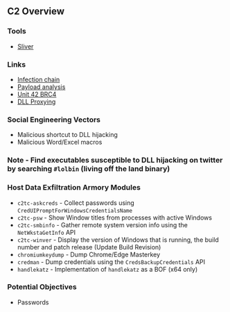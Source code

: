 ## C2 Overview

### Tools

- [Sliver](Sliver/Sliver.md)

### Links

- [Infection chain](https://encyclopedia.kaspersky.com/glossary/infection-chain/#:~:text=Infection%20chain%20is%20the%20infosec,installing%20and%20running%20a%20payload.)
- [Payload analysis](https://www.microsoft.com/security/blog/2016/07/14/reverse-engineering-dubnium-stage-2-payload-analysis/)
- [Unit 42 BRC4](https://unit42.paloaltonetworks.com/brute-ratel-c4-tool/)
- [DLL Proxying](https://itm4n.github.io/dll-proxying/)

### Social Engineering Vectors
- Malicious shortcut to DLL hijacking
- Malicious Word/Excel macros

### Note - Find executables susceptible to DLL hijacking on twitter by searching `#lolbin` (living off the land binary)

### Host Data Exfiltration Armory Modules

- `c2tc-askcreds` - Collect passwords using `CredUIPromptForWindowsCredentialsName`
- `c2tc-psw` - Show Window titles from processes with active Windows
- `c2tc-smbinfo` - Gather remote system version info using the `NetWkstaGetInfo` API
- `c2tc-winver` - Display the version of Windows that is running, the build number and patch release (Update Build Revision)
- `chromiumkeydump` - Dump Chrome/Edge Masterkey
- `credman` - Dump credentials using the `CredsBackupCredentials` API
- `handlekatz` - Implementation of `handlekatz` as a BOF (x64 only)

### Potential Objectives

- Passwords

